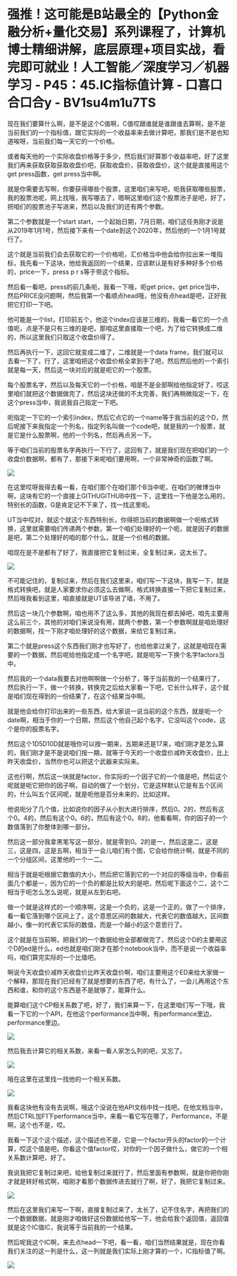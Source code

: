 # 强推！这可能是B站最全的【Python金融分析+量化交易】系列课程了，计算机博士精细讲解，底层原理+项目实战，看完即可就业！人工智能／深度学习／机器学习 - P45：45.IC指标值计算 - 口喜口合口合y - BV1su4m1u7TS

现在我们要算什么啊，是不是这个C值啊，C值哎跟谁就是谁跟谁去算啊，是不是当前我们的一个指标值，跟它实际的一个收益率来去做计算吧，那我们是不是也知道唉呀，当前我们每一天它的一个价格。

或者每天他的一个实际收盘价格等于多少，然后我们好算那个收益率吧，好了这里我们再来获取获取获取收盘价吧，获取收盘价，获取收盘价，这个就是直接用这个get press函数，get press当中啊。

就是你需要去写啊，你要获得哪些个股票，这里咱们来写吧，呃我获取哪些股票，我的股票池呢，网上找哦，我写哪去了，嗯啊这里咱们这个股票池子是吧，好了，把咱们的股票池子写进来，然后以及我们的还有两个参数。

第二个参数就是一个start start，一个起始日期，7月日期，咱们这任务刚才说是从2019年1月1号，然后接下来有一个date到这个2020年，然后他的一个1月1号就行了。

这个就是当前我们会去获取它的一个价格呃，汇价格当中他会给你拉出来一堆指标，我先看一下这块，他给我返回的一个结果，应该默认是有好多种好多个价格的，price一下，press p r s等于带这个指标。

然后看一看吧，press的前几条呃，我看一下哦，呃get price，get price当中，然后PRICE没问题啊，然后我第一个看顺点head哦，他没有点head是吧，正好我把它打印一下吧。

他可能是一个list，打印前五个，他这个index应该是三维的，我看一看它的一个点值呃，点是不是只有三维的是吧，那咱这里直接取一个吧，为了给它转换成二维的，所以这里我们只取这个收盘价得了。

然后再执行一下，这回它就变成二维了，二维就是一个data frame，我们就可以去看一下了，行了，这里咱把这个收盘价格全拿到手了吧，然后然后他的一个索引就是每一天，然后这一块对应的就是呃它的一个股票。

每个股票名字，然后以及每天它的一个价格，咱是不是全部啊给他指定好了，哎这里咱们就把这个数据做完了，然后这块还做的不太完善，我们再稍微指定一下，在这个press当中，我说我自己指定一下吧。

呃指定一下它的一个索引index，然后它点它的一个name等于我当前的这个D，然后呢接下来我指定一个列名，指定列名叫做一个code吧，就是我的一个股票，就是它是什么股票啊，他的一个列名，然后再点另一下。

等于咱们当前的股票名字再执行一下行了，这回有了，就是我们现在把咱们的一个收盘价数据啊，都有了，那接下来呢咱们要用啊，一个非常神奇的函数了啊。



![](img/5ec271474a1b9798f57621a63508763d_1.png)

在这里哎呀我得去看一看，在咱们那个在咱们那个B当中呢，在咱们的微博当中啊，这块有它的一个直接上GITHUGITHUB中找一下，这里找一下他是怎么用的，特别长的函数，G是肯定记不下来了，找一找这里呃。

UT当中哎对，就这个就这个东西特别长，你得把当前的数据啊做一个呃格式转换，这里就需要咱们传递两个参数，第一个咱们处理好的一个呃，就是因子的数据是吧，第二个处理好的咱的那个什么，就是一个价格的数据。

咱现在是不是都有了好了，我直接把它复制过来，全复制过来，这太长了。

![](img/5ec271474a1b9798f57621a63508763d_3.png)

不可能记住的，复制过来，然后在我们这里来，咱们写一下这块，我写一下，就是格式转换吧，就是人家要求你必须这么去做啊，格式转换直接一下把它复制过来，然后哦我看到这里，咱直接就是UT该导进了墙，不用了。

然后这一块几个参数啊，咱也用不了这么多，其他的我现在都去掉吧，咱先主要用这么前三个，其他的对咱们来说没有用，就两个参数，第一个参数啊就是咱处理好的数据啊，找一下刚才咱处理好的这个数据，来给它复制过来。

第二个就是press这个东西我们刚才也写好了，也给他拿过来了，这就是咱现在需要的一个数据，然后呢给他指定成一个名字吧，就是呃写一下换个名字factors当中。

然后我的一个data我要去对他啊啊做一个分析了，等于当前我的一个结果行了，然后执行一下，做一个转换，转换完之后给大家看一下吧，它长什么样子，这个就是咱们现在得到的一份结果了，在这个结果当中啊。

就是他会给你打印出来的一些东西，给大家说一说当前的这个东西，就是呃一个date啊，相当于你的一个日期，然后这个他自己起个名字，它没叫这个code，这个是你的股票名字。

然后这个1D5D10D就是哦你可以按一期来，五期来还是17来，咱们刚才是怎么算的，我们刚才是不是说咱们按一期，就等于今天的一个收盘价减昨天收盘价，比上昨天收盘价，当然你也可以把这个武器来实际来。

这也行啊，然后这一块就是factor，你实际的一个因子它的一个值是吧，然后这个呢就是呃它把你的因子啊，自动的做了一个划分，它是这样默认它是有五个区间的，什么叫五个区间呢，就是呃他是百分未来的，比如这样。

他说呃分了几个值，比如说你的因子从小到大进行排序，然后0。2的，然后有这个0。4的，然后有这个0。6的，然后有这个0。8的，他看看啊，你的因子的一个数值落到了你整体到哪一部分。

然后这一部分我拿黑笔写这一部分，就是零到0。2的是一，然后这是二，这是三，这是四，这是五啊，相当于一会儿咱们有个图，它会给你统计啊，就是不同的一个分组区间，这里他的一个一二。

相当于就是呃根据它数值的大小，然后把它落到它的一个对应的等级当中，你看前面几个都是一，因为它的一个负的都是比较大的是吧，然后呢下面这个二，这个二相当于呃怎么怎么说呢，就是从左到右吧。

做一个就是这样式的一个顺序啊，这是一个负的，这是一个正的，做了一个排序，看一看它落到哪个区间上了，这个意思区间的数越大，代表它的数值越大，区间数越小，像一的代表它实际的数值，而是一个越小的这个意思行了。

这个就是在当前啊，把我们的一个数据给他全部都做完了，然后这个D的主要用这个D的ed是什么，ed也就是咱们刚才在那个notebook当中，而不是说一个收益率吗，咱们算完实际的一个比值吧。

啊说今天收盘价减昨天收盘价比昨天收盘价啊，咱们主要用这个ED来给大家做一个解释，那现在我们已经有了就是想要的东西了吧，有什么了，一会儿再用这个东西和谁，和你的这个东西是不是就够了，能算什么。

能算咱们这个CP相关系数了吧，好了，我们来算一下，在这里咱们写一下哦，我看一下它的一个API，在他这个performance当中啊，有performance里边，performance里边。



![](img/5ec271474a1b9798f57621a63508763d_5.png)

然后我去计算它的相关系数，来看一看人家怎么列的吧，又忘了。

![](img/5ec271474a1b9798f57621a63508763d_7.png)

哦在这里在这里找一找他的一个相关系数。

![](img/5ec271474a1b9798f57621a63508763d_9.png)

我看这块他有没有去说啊，哦这个没说在他API文档中找一找吧，在他文档当中，然后CTRL加F1下performance当中，来看一看它写在哪了，Performance，不是啊，这个也不是，哎。

我看一下这个这个描述，这个描述也不是，它是一个factor开头的factor的一个计算，哎这个值是吧，你看这个值factor哎，对你的一个因子做什么，做它的一个相关系数计算吧，好了。

我说我把它复制过来吧，给他复制过来就行了，然后里面有参数啊，就是你把你刚才就是转好格式啊，咱刚才看那个数据传进去就行了啊，好了，我把它复制过来。



![](img/5ec271474a1b9798f57621a63508763d_11.png)

然后在这里我们来写一下啊，直接复制过来了，太长了，记不住名字，再把我们的一个数据数据，就是刚才咱做好这份数据给他写一下，他会给我个返回值，返回值就是这个IC值IC，我说等于当前我的一个结果。

然后呢我这个IC啊，来去点head一下吧，看一看，咱们当然结果就是，现在你看我们关注的这一列是什么，这一列就是我们实际上刚才算的一个，IC指标值了啊。



![](img/5ec271474a1b9798f57621a63508763d_13.png)